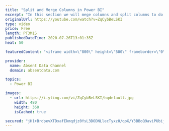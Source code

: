 ```yaml
---
title: "Split and Merge Columns in Power BI"
excerpt: "In this section we will mege columns and split columns to do a depper level of analysis"
originalUrl: https://youtube.com/watch?v=ZqCybBeLSKI
type: video
price: Free
length: PT3M1S
publishedDateTime: 2020-07-26T13:01:35Z
heat: 50

featuredContent: "<iframe width=\"800\" height=\"500\" frameborder=\"0\" src=\"https://www.youtube.com/embed/ZqCybBeLSKI\" allow=\"accelerometer; autoplay; encrypted-media; gyroscope; picture-in-picture\" allowfullscreen></iframe>"

provider:
  name: Absent Data Channel
  domain: absentdata.com

topics:
  - Power BI

images:
  - url: https://i.ytimg.com/vi/ZqCybBeLSKI/hqdefault.jpg
    width: 480
    height: 360
    isCached: true

secured: "jH1+BrdpevXTDxafEkmqdjz0YsL3DODNLlecTyxz0/qoX/Y3BBoQ9aviPUbijkXUswfomqVw1KMdAT0gZUuirZKPpjbQOqEyp7OvCKy7iV7frBQBuS+514MxfU6JGPDnMNqe0rJWKA88B9OXheN7SNCT4vziZTXnaym1cY/Jk+zojv5WFSuXEIqDR+S5acd7KaPO0s+kY8vPh46rbHZrgBK1BX3pBaniOIUx/UNp3sCFAqQPQyVILzJjPmU5puS+JOk551GaUFIH1MHxg9aCQD/KKlzugZA8XQzDdaX3bIyIhZ9y1AEY6Mqc5LE3h0T8a2CNRbDNkvrmXBx0W/+TTKsQR6Kz8SY3TJbh6N5u4De1EvWsArsGqpQmMK4QhThsGqR3Cf5mQwBTn+Bv1ytZ2gxDmIZnTkaEP9tZC/SIIWA=;XuKsSm28a7Brj/6h8FUs/w=="
---
```


